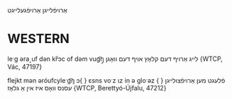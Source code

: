 אַרויפֿלייגן
אַרויפֿגעלייגט

WESTERN
========

leˑg əra˰uf dən klʲɔc of dəm vug͡ŋ̩ לייג אַרויף דעם קלאָץ אויף דעם וואָגן {WTCP, Vác, 47197}

flejkt mən əróufcyleˑg͡ŋ ɔ{ } ɛsns voˑz ɩz in ə gloˑəz פֿלעגט מען אַרויפֿצולייגן { } עסנס וואָס איז אין אַ גלאָז  {WTCP, Berettyó-Újfalu, 47212}
